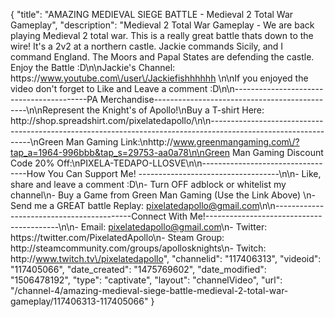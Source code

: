 {
    "title": "AMAZING MEDIEVAL SIEGE BATTLE - Medieval 2 Total War Gameplay",
    "description": "Medieval 2 Total War Gameplay - We are back playing Medieval 2 total war.  This is a really great battle thats down to the wire!  It's a 2v2 at a northern castle.  Jackie commands Sicily, and I command England.  The Moors and Papal States are defending the castle.  Enjoy the Battle :D\n\nJackie's Channel: https:\/\/www.youtube.com\/user\/Jackiefishhhhhh \n\nIf you enjoyed the video don't forget to Like and Leave a comment :D\n\n-----------------------------------------PA Merchandise----------------------------------------------\n\nRepresent the Knight's of Apollo!\nBuy a T-shirt Here: http:\/\/shop.spreadshirt.com\/pixelatedapollo\/\n\n---------------------------------------------------------------------------------------------------------------\nGreen Man Gaming Link:\nhttp:\/\/www.greenmangaming.com\/?tap_a=1964-996bbb&tap_s=29753-aa0a78\n\nGreen Man Gaming Discount Code 20% Off:\nPIXELA-TEDAPO-LLOSVE\n\n----------------------------------How You Can Support Me! -----------------------------------\n\n- Like, share and leave a comment :D\n- Turn OFF adblock or whitelist my channel\n- Buy a Game from Green Man Gaming (Use the Link Above) \n- Send me a GREAT battle Replay: pixelatedapollo@gmail.com\n\n------------------------------------------Connect With Me!-----------------------------------------\n\n- Email: pixelatedapollo@gmail.com\n- Twitter: https:\/\/twitter.com\/PixelatedApollo\n- Steam Group:  http:\/\/steamcommunity.com\/groups\/apollosknights\n- Twitch: http:\/\/www.twitch.tv\/pixelatedapollo",
    "channelid": "117406313",
    "videoid": "117405066",
    "date_created": "1475769602",
    "date_modified": "1506478192",
    "type": "captivate",
    "layout": "channelVideo",
    "url": "\/channel-4\/amazing-medieval-siege-battle-medieval-2-total-war-gameplay\/117406313-117405066"
}